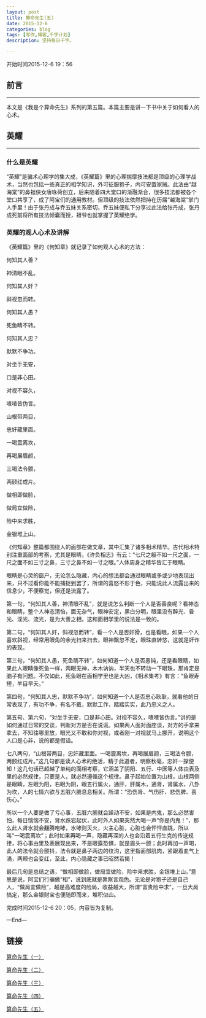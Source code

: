 ```yaml
---
layout: post
title: 算命先生(五)
date: 2015-12-6
categories: blog
tags: [写作,博客,千字计划]
description: 坚持每日千字。

---
```

开始时间2015-12-6 19：56
## 前言
***
本文是《我是个算命先生》系列的第五篇。本篇主要是讲一下书中关于如何看人的心术。
## 英耀
***

### 什么是英耀
“英耀”是骗术心理学的集大成，《英耀篇》里的心理揣摩技法都是顶级的心理学战术，当然也包括一些真正的相学知识，外可征服狍子，内可安置家贼。此法由“越海棠”的鼻祖侠女唐咏荷创立，后来随着四大堂口的渐融渐合，很多技法都被各个堂口共享了，成了阿宝们的通用教材。但顶级的技法依然把持在历届“越海棠”掌门人手里！由于张丹成与乔五妹关系密切，乔五妹便私下分享过此法给张丹成，张丹成死前将所有技法倾囊而授，祖爷也就掌握了英耀绝学。
### 英耀的观人心术及讲解

《英耀篇》里的《何知章》就记录了如何观人心术的方法：

何知其人善？

神清眼不乱。

何知其人奸？

斜视忽而转。

何知其人愚？

死鱼睛不转。

何知其人忠？

默默不争功。

对坐手无安，

口是非心田。

对视不容久，

喳喳皆伪言。

山根带两目，

忠奸藏里面。

一喝震离坎，

再喝展眉颜，

三喝法令颤，

两颐红成片。

做相即做脸，

做局宜做险，

险中来求胜，

金银堆上山。

《何知章》整篇都围绕人的面部在做文章，其中汇集了诸多相术精华。古代相术特别注重面部的考察，尤其是眼睛，《许负相志》有云：“七尺之躯不如一尺之面，一尺之面不如三寸之鼻，三寸之鼻不如一寸之眼。”人体周身之精华皆汇于眼睛。

眼睛是心灵的窗户，无论怎么隐藏，内心的想法都会通过眼睛或多或少地表现出来，只不过看你能不能捕捉到罢了，所谓的喜怒不形于色，只能说此人流露出来的信息少，不便察觉，但还是流露了。

第一句，“何知其人善，神清眼不乱”，就是说怎么判断一个人是否善良呢？看神态和眼睛，整个人神态清怡，面无杂气，眼神安定，黑白分明，眼里没有醉光、昏光、淫光、流光，是为大善之相，这和面相学里的说法是一致的。

第二句，“何知其人奸，斜视忽而转”，看一个人是否奸猾，也是看眼，如果一个人喜欢斜视，经常用眼角的余光扫来扫去，眼神飘忽不定，眼珠直转悠，这就是奸诈的表现。

第三句，“何知其人愚，死鱼睛不转”，如何知道一个人是否愚钝，还是看眼睛，如果此人眼睛像死鱼一样，两眼无神，木木讷讷，半天也不转动一下眼珠，那肯定是脑子有问题。不仅如此，死鱼眼在面相学里也是大凶，《相术集考》有言：“鱼眼寿短，羊目早夭。”

第四句，“何知其人忠，默默不争功”，如何知道一个人是否忠心耿耿，就看他的日常表现了，有功不争，有名不戴，默默工作，踏踏实实，此乃忠义之人。

第五句、第六句，“对坐手无安，口是非心田。对视不容久，喳喳皆伪言。”讲的是如何通过日常的交谈，判断对方是否在说谎。如果两人面对面座谈，对方的手拿来拿去，不知往哪里放，眼光又不敢和你对视，或者刚一对视就马上挪开，说明这个人口是心非，说的都是假话。

七八两句，“山根带两目，忠奸藏里面。一喝震离坎，再喝展眉颜，三喝法令颤，两颐红成片。”这几句都是读人心术的绝活，精于此道者，明察秋毫，忠奸一探便知！这几句话已超越了单纯的面相考察，它涵盖了阴阳、五行、中医等人体由表及里的必然规律，只要是人，就必然遵循这个规律。鼻子起始位置为山根，山根两侧是眼睛，左眼为阳，右眼为阴，眼五行属火，通肝，肝属木，通肾，肾属水，八卦为坎，人的七情六欲与五脏六腑息息相关。所谓：“恐伤肾、气伤肝、悲伤脾、喜伤心。”

所以一个人要是做了亏心事，五脏六腑就会躁动不安，如果是内鬼，那么必然害怕，每日惴惴不安，肾水跌宕起伏，此时外人如果突然大喝一声“你是内鬼！”，那么此人肾水就会翻腾咆哮，水哮则灭火，火主心脏，心脏也会怦怦直跳，所以叫“一喝震离坎”；此时如果再喝一声，隐藏再深的人也会沿着五行生克的传送规律，将心事由里及表展现出来，不是眼露恐惧，就是眉头一颤；此时再加一声喝，此人的法令就会颤抖，法令就是鼻子两边的纹沟，这里指面部肌肉，紧跟着血气上涌，两颊也会变红，至此，内心隐藏之事已昭然若揭！

最后几句是总结之语，“做相即做脸，做局宜做险，险中来求胜，金银堆上山。”意思是说，阿宝们行骗做“相”，说到底就是靠察言观色。无论是对狍子还是自己人，“做局宜做险”，越是高难度的险局，收益越大，所谓“富贵险中求”，一旦大局搞定，那么金银财宝也便随即而来，堆积似山。完成时间2015-12-6 20：05，内容皆为复制。

—End—




## 链接

[算命先生（一）](http://showhilllee.github.io/blog/2015/12/03/the-fortune-teller/)

[算命先生（二）](http://showhilllee.github.io/blog/2015/12/03/the-fortune-teller2/)

[算命先生（三）](http://showhilllee.github.io/blog/2015/12/04/the-fortune-teller3/)

[算命先生（四）](http://showhilllee.github.io/blog/2015/12/05/the-fortune-teller4/)

[算命先生（五）](http://showhilllee.github.io/blog/2015/12/06/the-fortune-teller5/)

